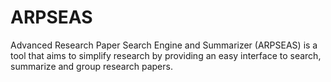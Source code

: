 # ARPSEAS
Advanced Research Paper Search Engine and Summarizer (ARPSEAS) is a tool that aims to simplify research by providing an easy interface to search, summarize and group research papers.
